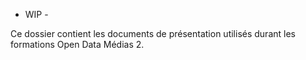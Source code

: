 - WIP -

Ce dossier contient les documents de présentation utilisés durant les formations Open Data Médias 2.
